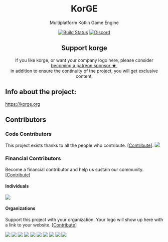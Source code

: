 <h1 align="center">KorGE</h1>
<p align="center">Multiplatform Kotlin Game Engine</p>

<!-- BADGES -->
<p align="center">
	<a href="https://github.com/korlibs/korge/actions"><img alt="Build Status" src="https://github.com/korlibs/korge/workflows/CI/badge.svg" /></a>
	<a href="https://discord.korge.org/"><img alt="Discord" src="https://img.shields.io/discord/728582275884908604?logo=discord&label=Discord" /></a>
</p>
<!-- /BADGES -->

<!-- SUPPORT -->
<h2 align="center">Support korge</h2>
<p align="center">
If you like korge, or want your company logo here, please consider <a href="https://www.patreon.com/korgegameengine">becoming a patreon sponsor ★</a>,<br />
in addition to ensure the continuity of the project, you will get exclusive content.
</p>
<!-- /SUPPORT -->


## Info about the project:

<https://korge.org>

## Contributors

### Code Contributors

This project exists thanks to all the people who contribute. [[Contribute](CONTRIBUTING.md)].
<a href="https://github.com/korlibs/korge/graphs/contributors"><img src="https://opencollective.com/korge/contributors.svg?width=890&button=false" /></a>

### Financial Contributors

Become a financial contributor and help us sustain our community. [[Contribute](https://opencollective.com/korge/contribute)]

#### Individuals

<a href="https://opencollective.com/korge"><img src="https://opencollective.com/korge/individuals.svg?width=890"></a>

#### Organizations

Support this project with your organization. Your logo will show up here with a link to your website. [[Contribute](https://opencollective.com/korge/contribute)]

<a href="https://opencollective.com/korge/organization/0/website"><img src="https://opencollective.com/korge/organization/0/avatar.svg"></a>
<a href="https://opencollective.com/korge/organization/1/website"><img src="https://opencollective.com/korge/organization/1/avatar.svg"></a>
<a href="https://opencollective.com/korge/organization/2/website"><img src="https://opencollective.com/korge/organization/2/avatar.svg"></a>
<a href="https://opencollective.com/korge/organization/3/website"><img src="https://opencollective.com/korge/organization/3/avatar.svg"></a>
<a href="https://opencollective.com/korge/organization/4/website"><img src="https://opencollective.com/korge/organization/4/avatar.svg"></a>
<a href="https://opencollective.com/korge/organization/5/website"><img src="https://opencollective.com/korge/organization/5/avatar.svg"></a>
<a href="https://opencollective.com/korge/organization/6/website"><img src="https://opencollective.com/korge/organization/6/avatar.svg"></a>
<a href="https://opencollective.com/korge/organization/7/website"><img src="https://opencollective.com/korge/organization/7/avatar.svg"></a>
<a href="https://opencollective.com/korge/organization/8/website"><img src="https://opencollective.com/korge/organization/8/avatar.svg"></a>
<a href="https://opencollective.com/korge/organization/9/website"><img src="https://opencollective.com/korge/organization/9/avatar.svg"></a>
